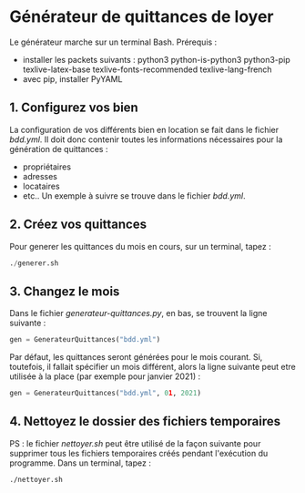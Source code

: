 # Générateur de quittances de loyer
Le générateur marche sur un terminal Bash.
Prérequis :
- installer les packets suivants : python3 python-is-python3 python3-pip texlive-latex-base texlive-fonts-recommended texlive-lang-french
- avec pip, installer PyYAML

## 1. Configurez vos bien
La configuration de vos différents bien en location se fait dans le fichier *bdd.yml*.
Il doit donc contenir toutes les informations nécessaires pour la génération de quittances :
- propriétaires
- adresses
- locataires
- etc..
Un exemple à suivre se trouve dans le fichier *bdd.yml*.

## 2. Créez vos quittances
Pour generer les quittances du mois en cours, sur un terminal, tapez :
```python
./generer.sh
```

## 3. Changez le mois
Dans le fichier *generateur-quittances.py*, en bas, se trouvent la ligne suivante :
```python
gen = GenerateurQuittances("bdd.yml")
```
Par défaut, les quittances seront générées pour le mois courant.
Si, toutefois, il fallait spécifier un mois différent, alors la ligne suivante peut etre utilisée à la place (par exemple pour janvier 2021) :
```python
gen = GenerateurQuittances("bdd.yml", 01, 2021)
```

## 4. Nettoyez le dossier des fichiers temporaires
PS : le fichier *nettoyer.sh* peut être utilisé de la façon suivante pour supprimer tous les fichiers temporaires créés pendant l'exécution du programme.
Dans un terminal, tapez :
```shell
./nettoyer.sh
```
